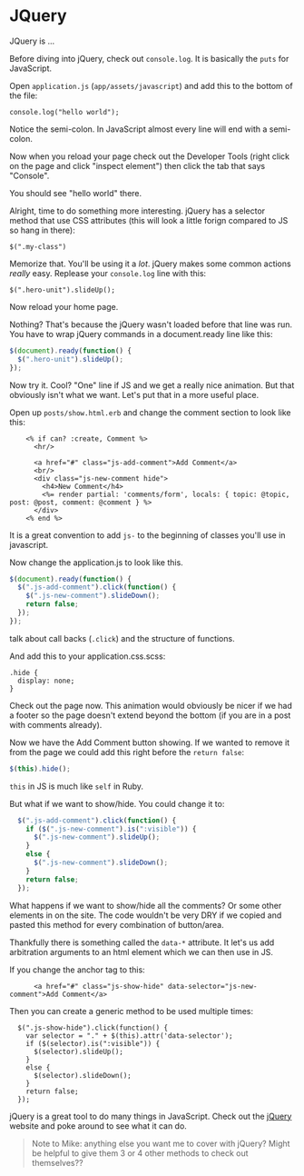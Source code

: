# JQuery

JQuery is ...

Before diving into jQuery, check out `console.log`. It is basically the `puts` for JavaScript.

Open `application.js` (`app/assets/javascript`) and add this to the bottom of the file:

```
console.log("hello world");
```

Notice the semi-colon. In JavaScript almost every line will end with a semi-colon.

Now when you reload your page check out the Developer Tools (right click on the page and click "inspect element") then click the tab that says "Console".

You should see "hello world" there.

Alright, time to do something more interesting. jQuery has a selector method that use CSS attributes (this will look a little forign compared to JS so hang in there):

```
$(".my-class")
```

Memorize that. You'll be using it a _lot_. jQuery makes some common actions _really_ easy. Replease your `console.log` line with this:


```
$(".hero-unit").slideUp();
```

Now reload your home page.

Nothing? That's because the jQuery wasn't loaded before that line was run. You have to wrap jQuery commands in a document.ready line like this:


```js
$(document).ready(function() {
  $(".hero-unit").slideUp();
});
```

Now try it. Cool? "One" line if JS and we get a really nice animation. But that obviously isn't what we want. Let's put that in a more useful place.

Open up `posts/show.html.erb` and change the comment section to look like this:

```
    <% if can? :create, Comment %>
      <hr/>
      
      <a href="#" class="js-add-comment">Add Comment</a>
      <br/>
      <div class="js-new-comment hide">
        <h4>New Comment</h4>
        <%= render partial: 'comments/form', locals: { topic: @topic, post: @post, comment: @comment } %>
      </div>
    <% end %>
```

It is a great convention to add `js-` to the beginning of classes you'll use in javascript.

Now change the application.js to look like this.

```js
$(document).ready(function() {
  $(".js-add-comment").click(function() {
    $(".js-new-comment").slideDown();
    return false;
  });
});
```

talk about call backs (`.click`) and the structure of functions.

And add this to your application.css.scss:

```
.hide {
  display: none;
}
```

Check out the page now. This animation would obviously be nicer if we had a footer so the page doesn't extend beyond the bottom (if you are in a post with comments already).

Now we have the Add Comment button showing. If we wanted to remove it from the page we could add this right before the `return false`:

```js
$(this).hide();
```

`this` in JS is much like `self` in Ruby.

But what if we want to show/hide. You could change it to:

```js
  $(".js-add-comment").click(function() {
    if ($(".js-new-comment").is(":visible")) {
      $(".js-new-comment").slideUp();
    }
    else {
      $(".js-new-comment").slideDown();
    }
    return false;
  });
```

What happens if we want to show/hide all the comments? Or some other elements in on the site. The code wouldn't be very DRY if we copied and pasted this method for every combination of button/area. 

Thankfully there is something called the `data-*` attribute. It let's us add arbitration arguments to an html element which we can then use in JS.

If you change the anchor tag to this:

```
      <a href="#" class="js-show-hide" data-selector="js-new-comment">Add Comment</a>
```

Then you can create a generic method to be used multiple times:

```
  $(".js-show-hide").click(function() {
    var selector = "." + $(this).attr('data-selector');
    if ($(selector).is(":visible")) {
      $(selector).slideUp();
    }
    else {
      $(selector).slideDown();
    }
    return false;
  });
```

jQuery is a great tool to do many things in JavaScript. Check out the [jQuery](http://jquery.com/) website and poke around to see what it can do.

> Note to Mike: anything else you want me to cover with jQuery? Might be helpful to give them 3 or 4 other methods to check out themselves??
